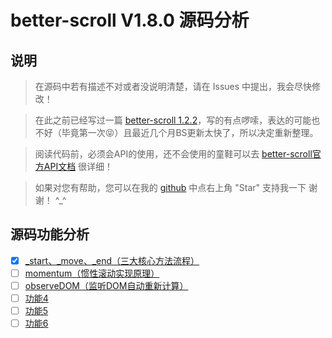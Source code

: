 better-scroll V1.8.0 源码分析
===========================
## 说明
>  在源码中若有描述不对或者没说明清楚，请在 Issues 中提出，我会尽快修改！

>  在此之前已经写过一篇 [better-scroll 1.2.2](https://github.com/jxZhangLi/better-scroll-blog/blob/master/BScroll-1.2.2%EF%BC%88start%E3%80%81move%E3%80%81end%E4%BA%8B%E4%BB%B6%E6%96%B9%E6%B3%95%E5%88%86%E6%9E%90%EF%BC%89.md "better-scroll 1.2.2 源码分析")，写的有点啰嗦，表达的可能也不好（毕竟第一次:stuck_out_tongue_closed_eyes:）且最近几个月BS更新太快了，所以决定重新整理。

>  阅读代码前，必须会API的使用，还不会使用的童鞋可以去 [better-scroll官方API文档](https://ustbhuangyi.github.io/better-scroll/doc/zh-hans/ "better-scroll 最新文档") 很详细！

>  如果对您有帮助，您可以在我的 [github](https://github.com/jxZhangLi/better-scroll "better-scroll 源码分析") 中点右上角 "Star" 支持我一下 谢谢！ ^_^

## 源码功能分析
- [x] [_start、_move、_end（三大核心方法流程）](https://github.com/jxZhangLi/better-scroll-blog/issues/1 "三大核心方法流程")
- [ ] [momentum（惯性滚动实现原理）](https://github.com/jxZhangLi/better-scroll "better-scroll 惯性滚动实现原理")
- [ ] [observeDOM（监听DOM自动重新计算）](https://github.com/jxZhangLi/better-scroll "better-scroll 监听DOM自动重新计算")
- [ ] [功能4](https://github.com/jxZhangLi/better-scroll "better-scroll 源码分析")
- [ ] [功能5](https://github.com/jxZhangLi/better-scroll "better-scroll 源码分析")
- [ ] [功能6](https://github.com/jxZhangLi/better-scroll "better-scroll 源码分析")
